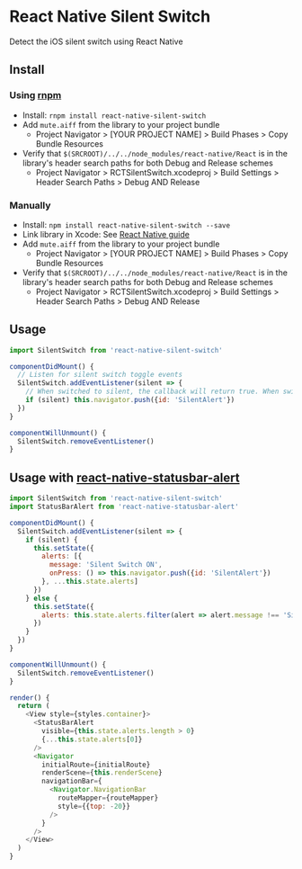 # React Native Silent Switch

Detect the iOS silent switch using React Native

## Install

### Using [rnpm](https://github.com/rnpm/rnpm)

* Install: `rnpm install react-native-silent-switch`
* Add `mute.aiff` from the library to your project bundle
  * Project Navigator > [YOUR PROJECT NAME] > Build Phases > Copy Bundle Resources
* Verify that `$(SRCROOT)/../../node_modules/react-native/React` is in the library's header search paths for both Debug and Release schemes
    * Project Navigator > RCTSilentSwitch.xcodeproj > Build Settings > Header Search Paths > Debug AND Release

### Manually

* Install: `npm install react-native-silent-switch --save`
* Link library in Xcode: See [React Native guide](https://facebook.github.io/react-native/docs/linking-libraries-ios.html)
* Add `mute.aiff` from the library to your project bundle
  * Project Navigator > [YOUR PROJECT NAME] > Build Phases > Copy Bundle Resources
* Verify that `$(SRCROOT)/../../node_modules/react-native/React` is in the library's header search paths for both Debug and Release schemes
  * Project Navigator > RCTSilentSwitch.xcodeproj > Build Settings > Header Search Paths > Debug AND Release

## Usage

```js
import SilentSwitch from 'react-native-silent-switch'
```

```js
componentDidMount() {
  // Listen for silent switch toggle events
  SilentSwitch.addEventListener(silent => {
    // When switched to silent, the callback will return true. When switched from silent, it will return false.
    if (silent) this.navigator.push({id: 'SilentAlert'})
  })
}

componentWillUnmount() {
  SilentSwitch.removeEventListener()
}
```

## Usage with [react-native-statusbar-alert](https://github.com/gnestor/react-native-statusbar-alert)

```js
import SilentSwitch from 'react-native-silent-switch'
import StatusBarAlert from 'react-native-statusbar-alert'
```

```js
componentDidMount() {
  SilentSwitch.addEventListener(silent => {
    if (silent) {
      this.setState({
        alerts: [{
          message: 'Silent Switch ON',
          onPress: () => this.navigator.push({id: 'SilentAlert'})
        }, ...this.state.alerts]
      })
    } else {
      this.setState({
        alerts: this.state.alerts.filter(alert => alert.message !== 'Silent Switch ON')
      })
    }
  })
}

componentWillUnmount() {
  SilentSwitch.removeEventListener()
}

render() {
  return (
    <View style={styles.container}>
      <StatusBarAlert
        visible={this.state.alerts.length > 0}
        {...this.state.alerts[0]}
      />
      <Navigator
        initialRoute={initialRoute}
        renderScene={this.renderScene}
        navigationBar={
          <Navigator.NavigationBar
            routeMapper={routeMapper}
            style={{top: -20}}
          />
        }
      />
    </View>
  )
}
```
